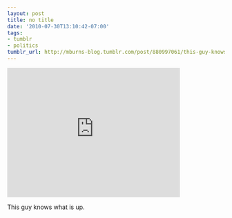 ```yaml
---
layout: post
title: no title
date: '2010-07-30T13:10:42-07:00'
tags:
- tumblr
- politics
tumblr_url: http://mburns-blog.tumblr.com/post/880997061/this-guy-knows-what-is-up
---
```

<iframe width="400" height="300"  id="youtube_iframe" src="https://www.youtube.com/embed/W4zwCMf8dsc?feature=oembed&amp;enablejsapi=1&amp;origin=http://safe.txmblr.com&amp;wmode=opaque" frameborder="0" allowfullscreen></iframe>

This guy knows what is up.


